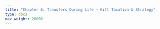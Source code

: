 ```yaml
---
title: "Chapter 6: Transfers During Life – Gift Taxation & Strategy"
type: docs
nav_weight: 26000
---
```

